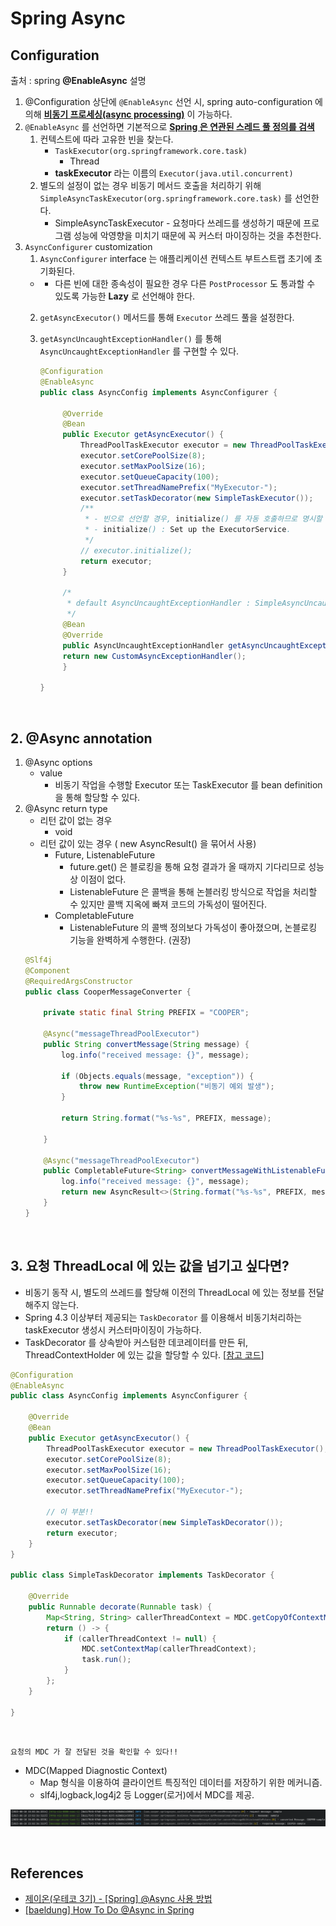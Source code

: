 # Spring Async

## Configuration

출처 : spring **@EnableAsync** 설명

1. @Configuration 상단에 `@EnableAsync` 선언 시, spring auto-configuration 에 의해 <u>**비동기 프로세싱(async processing)**</u> 이 가능하다.
2. `@EnableAsync` 를 선언하면 기본적으로 **<u>Spring 은 연관된 스레드 풀 정의를 검색</u>**
    1. 컨텍스트에 따라 고유한 빈을 찾는다.
       - `TaskExecutor(org.springframework.core.task)`
         - Thread
       - **taskExecutor** 라는 이름의 `Executor(java.util.concurrent)`
    2. 별도의 설정이 없는 경우 비동기 메서드 호출을 처리하기 위해 `SimpleAsyncTaskExecutor(org.springframework.core.task)` 를 선언한다.
       - SimpleAsyncTaskExecutor - 요청마다 쓰레드를 생성하기 때문에 프로그램 성능에 악영향을 미치기 때문에 꼭 커스터 마이징하는 것을 추천한다.
3. `AsyncConfigurer` customization
   1. `AsyncConfigurer` interface 는 애플리케이션 컨텍스트 부트스트랩 초기에 초기화된다.
     - - 다른 빈에 대한 종속성이 필요한 경우 다른 `PostProcessor` 도 통과할 수 있도록 가능한 **Lazy** 로 선언해야 한다.
   2. `getAsyncExecutor()` 메서드를 통해 `Executor` 쓰레드 풀을 설정한다.
   3. `getAsyncUncaughtExceptionHandler()` 를 통해 `AsyncUncaughtExceptionHandler` 를 구현할 수 있다.
   
        ```java
        @Configuration
        @EnableAsync
        public class AsyncConfig implements AsyncConfigurer {
     
             @Override
             @Bean
             public Executor getAsyncExecutor() {
                 ThreadPoolTaskExecutor executor = new ThreadPoolTaskExecutor();
                 executor.setCorePoolSize(8);
                 executor.setMaxPoolSize(16);
                 executor.setQueueCapacity(100);
                 executor.setThreadNamePrefix("MyExecutor-");
                 executor.setTaskDecorator(new SimpleTaskExecutor());
                 /**
                  * - 빈으로 선언할 경우, initialize() 를 자동 호출하므로 명시할 필요없음.
                  * - initialize() : Set up the ExecutorService.
                  */
                 // executor.initialize();
                 return executor;
             }
      
             /*
              * default AsyncUncaughtExceptionHandler : SimpleAsyncUncaughtExceptionHandler 
              */
             @Bean
             @Override
             public AsyncUncaughtExceptionHandler getAsyncUncaughtExceptionHandler() {
             return new CustomAsyncExceptionHandler();
             }   
      
        }
        ```
<br>

## 2. @Async annotation

1. @Async options
   - value
     - 비동기 작업을 수행할 Executor 또는 TaskExecutor 를 bean definition 을 통해 할당할 수 있다.
2. @Async return type
   - 리턴 값이 없는 경우
     - void
   - 리턴 값이 있는 경우 ( new AsyncResult() 을 묶어서 사용)
     - Future, ListenableFuture
       -  future.get() 은 블로킹을 통해 요청 결과가 올 때까지 기다리므로 성능상 이점이 없다.
       - ListenableFuture 은 콜백을 통해 논블러킹 방식으로 작업을 처리할 수 있지만 콜백 지옥에 빠져 코드의 가독성이 떨어진다.
     - CompletableFuture
       - ListenableFuture 의 콜백 정의보다 가독성이 좋아졌으며, 논블로킹 기능을 완벽하게 수행한다. (권장)
    ```java
    @Slf4j
    @Component
    @RequiredArgsConstructor
    public class CooperMessageConverter {
    
        private static final String PREFIX = "COOPER";
    
        @Async("messageThreadPoolExecutor")
        public String convertMessage(String message) {
            log.info("received message: {}", message);
    
            if (Objects.equals(message, "exception")) {
                throw new RuntimeException("비동기 예외 발생");
            }
    
            return String.format("%s-%s", PREFIX, message);
    
        }
    
        @Async("messageThreadPoolExecutor")
        public CompletableFuture<String> convertMessageWithListenableFuture(String message) {
            log.info("received message: {}", message);
            return new AsyncResult<>(String.format("%s-%s", PREFIX, message)).completable();
        }
    }
    ```

<br>

## 3. 요청 ThreadLocal 에 있는 값을 넘기고 싶다면?

- 비동기 동작 시, 별도의 쓰레드를 할당해 이전의 ThreadLocal 에 있는 정보를 전달해주지 않는다.
- Spring 4.3 이상부터 제공되는 `TaskDecorator` 를 이용해서 비동기처리하는 taskExecutor 생성시 커스터마이징이 가능하다.
- TaskDecorator 를 상속받아 커스텀한 데코레이터를 만든 뒤, ThreadContextHolder 에 있는 값을 할당할 수 있다.
  [[참고 코드](https://github.com/pbg0205/BE-tutorials/blob/main/hibernate-multitenancy/src/main/java/com/cooper/hibernatemultitenancy/config/async/TenantAwareTaskDecorator.java)]

```java
@Configuration
@EnableAsync
public class AsyncConfig implements AsyncConfigurer {

    @Override
    @Bean
    public Executor getAsyncExecutor() {
        ThreadPoolTaskExecutor executor = new ThreadPoolTaskExecutor();
        executor.setCorePoolSize(8);
        executor.setMaxPoolSize(16);
        executor.setQueueCapacity(100);
        executor.setThreadNamePrefix("MyExecutor-");

        // 이 부분!!
        executor.setTaskDecorator(new SimpleTaskDecorator());
        return executor;
    }
}

public class SimpleTaskDecorator implements TaskDecorator {

    @Override
    public Runnable decorate(Runnable task) {
        Map<String, String> callerThreadContext = MDC.getCopyOfContextMap();
        return () -> {
            if (callerThreadContext != null) {
                MDC.setContextMap(callerThreadContext);
                task.run();
            }
        };
    }

}
```

<br>

`요청의 MDC 가 잘 전달된 것을 확인할 수 있다!!`
- MDC(Mapped Diagnostic Context)
  - Map 형식을 이용하여 클라이언트 특징적인 데이터를 저장하기 위한 메커니즘.
  - slf4j,logback,log4j2 등 Logger(로거)에서 MDC를 제공.

![console.png](images/img01.png)

<br>

## References

- [제이온(우테코 3기) - [Spring] @Async 사용 방법](https://steady-coding.tistory.com/611)
- [[baeldung] How To Do @Async in Spring](https://www.baeldung.com/spring-async)
